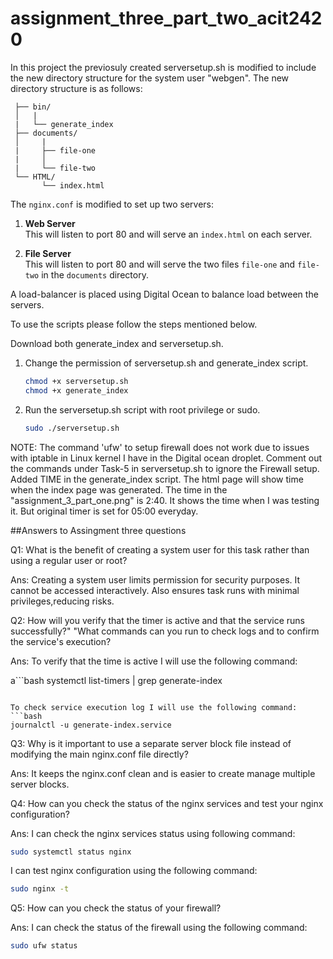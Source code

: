 # assignment_three_part_two_acit2420

In this project the previosuly created serversetup.sh is modified to include the new directory structure for the system user "webgen". The new directory structure is as follows:
```
 ├── bin/
 │   |  
 |   └── generate_index
 ├── documents/
 │     |  
 |     ├── file-one
 |     │   
 |     └── file-two
 └── HTML/
       └── index.html
```

The `nginx.conf` is modified to set up two servers:

1. **Web Server**  
    This will listen to port 80 and will serve an `index.html` on each server.

2. **File Server**  
    This will listen to port 80 and will serve the two files `file-one` and `file-two` in the `documents` directory.


A load-balancer is placed using Digital Ocean to balance load between the servers.


To use the scripts please follow the steps mentioned below.

Download both generate_index and serversetup.sh.

1. Change the permission of serversetup.sh and generate_index script.
    ```bash
    chmod +x serversetup.sh
    chmod +x generate_index
    ```

2. Run the serversetup.sh script with root privilege or sudo.
    ```bash
    sudo ./serversetup.sh
    ```




NOTE: The command 'ufw' to setup firewall does not work due to issues with iptable in Linux kernel I have in the Digital ocean droplet. Comment out the commands under Task-5 in serversetup.sh to ignore the Firewall setup. Added TIME in the generate_index script. The html page will show time when the index page was generated. The time in the "assignment_3_part_one.png" is 2:40. It shows the time when I was testing it. But original timer is set for 05:00 everyday.

##Answers to Assingment three questions

Q1: What is the benefit of creating a system user for this task rather than using a regular user or root?

Ans: Creating a system user limits permission for security purposes. It cannot be accessed interactively. Also ensures task runs with minimal privileges,reducing risks.


Q2:  How will you verify that the timer is active and that the service runs successfully?" "What commands can you run to check logs and to confirm the service's execution?

Ans: To verify that the time is active I will use the following command:

a```bash
systemctl list-timers | grep generate-index
```

To check service execution log I will use the following command:
```bash
journalctl -u generate-index.service
```

Q3: Why is it important to use a separate server block file instead of modifying the main nginx.conf file directly?

Ans: It keeps the nginx.conf clean and is easier to create manage multiple server blocks.

Q4: How can you check the status of the nginx services and test your nginx configuration?

Ans: I can check the nginx services status using following command:
```bash
sudo systemctl status nginx
```
I can test nginx configuration using the following command:
```bash
sudo nginx -t
```

Q5:  How can you check the status of your firewall?

Ans: I can check the status of the firewall using the following command:
```bash
sudo ufw status
```
